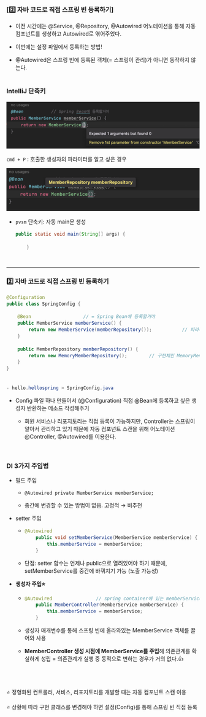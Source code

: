 ### [2️⃣ 자바 코드로 직접 스프링 빈 등록하기]

- 이전 시간에는 @Service, @Repository, @Autowired 어노테이션을 통해 자동 컴포넌트를 생성하고 Autowired로 엮어주었다.
  
- 이번에는 설정 파일에서 등록하는 방법!
  
- @Autowired은 스프링 빈에 등록된 객체(= 스프링이 관리)가 아니면 동작하지 않는다.
  

#

### IntelliJ 단축키

<img src='./.images/04.13_img1.png'>

`cmd + P` : 호출한 생성자의 파라미터를 알고 싶은 경우

<img src='./.images/04.13_img2.png'>

- `pvsm` 단축키: 자동 main문 생성
  
  ```java
  public static void main(String[] args) {
          
      }
  ```
  

<br>

---

### 2️⃣ 자바 코드로 직접 스프링 빈 등록하기

```java
@Configuration
public class SpringConfig {

    @Bean                   // = Spring Bean에 등록할거야
    public MemberService memberService() {
        return new MemberService(memberRepository());           // 파라미터 repository는 아래의 메소드를 호출하자
    }

    public MemberRepository memberRepository() {
        return new MemoryMemberRepository();        // 구현체인 MemoryMemberRepository를 리턴해야 함
    }
}


- hello.hellospring > SpringConfig.java
```

- Config 파일 하나 만들어서 (@Configuration) 직접 @Bean에 등록하고 싶은 생성자 반환하는 메소드 작성해주기
  
  - 회원 서비스나 리포지토리는 직접 등록이 가능하지만, Controller는 스프링이 알아서 관리하고 있기 때문에 자동 컴포넌트 스캔을 위해 어노테이션 @Controller, @Autowired를 이용한다.
    

<br>

### DI 3가지 주입법

- 필드 주입
  
  - `@Autowired private MemberService memberService;`
    
  - 중간에 변경할 수 있는 방법이 없음. 고정적 → 비추천
    
- setter 주입
  
  - ```java
    @Autowired
        public void setMemberService(MemberService memberService) {
            this.memberService = memberService;
        }
    ```
    
  - 단점: setter 함수는 언제나 public으로 열려있어야 하기 때문에, setMemberService를 중간에 바꿔치기 가능 (노출 가능성)
    
- **생성자 주입⭐️**
  
  - ```java
    @Autowired                // spring container에 있는 memberService와 연결시켜줌
        public MemberController(MemberService memberService) {          // DI 생성자 주입 방법
            this.memberService = memberService;
        }
    ```
    
  - 생성자 매개변수를 통해 스프링 빈에 올라와있는 MemberService 객체를 끌어와 사용
    
  - **MemberController 생성 시점에 MemberService를 주입**해 의존관계를 확실하게 성립 = 의존관계가 실행 중 동적으로 변하는 경우가 거의 없다.👍
    

<br><br>

⭐️ 정형화된 컨트롤러, 서비스, 리포지토리를 개발할 때는 자동 컴포넌트 스캔 이용<br>

⭐️ 상황에 따라 구현 클래스를 변경해야 하면 설정(Config)를 통해 스프링 빈 직접 등록
